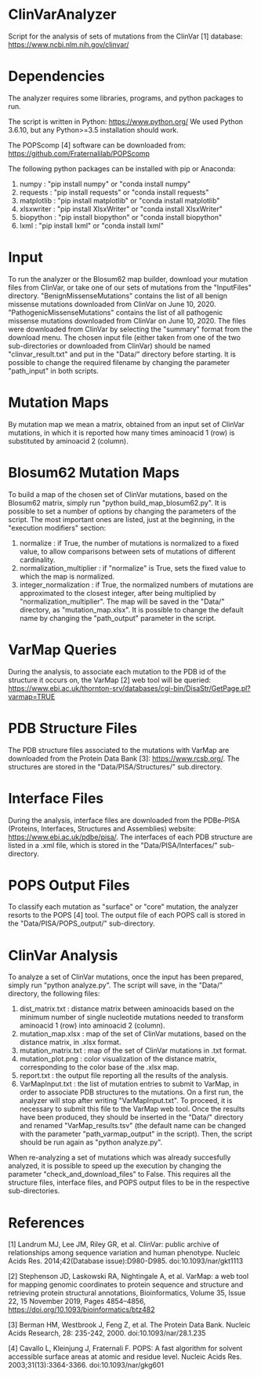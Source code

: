 # ClinVarAnalyzer
Script for the analysis of sets of mutations from the ClinVar [1] database:
https://www.ncbi.nlm.nih.gov/clinvar/

# Dependencies
The analyzer requires some libraries, programs, and python packages to run.

The script is written in Python:
https://www.python.org/
We used Python 3.6.10, but any Python>=3.5 installation should work.

The POPScomp [4] software can be downloaded from:
https://github.com/Fraternalilab/POPScomp

The following python packages can be installed with pip or Anaconda:
1) numpy : "pip install numpy" or "conda install numpy"
2) requests : "pip install requests" or "conda install requests"
3) matplotlib : "pip install matplotlib" or "conda install matplotlib"
4) xlsxwriter : "pip install XlsxWriter" or "conda install XlsxWriter"
5) biopython : "pip install biopython" or "conda install biopython"
6) lxml : "pip install lxml" or "conda install lxml"

# Input
To run the analyzer or the Blosum62 map builder, download your mutation files from ClinVar, or take one of our sets of mutations from the "InputFiles" directory. "BenignMissenseMutations" contains the list of all benign missense mutations downloaded from ClinVar on June 10, 2020. "PathogenicMissenseMutations" contains the list of all pathogenic missense mutations downloaded from ClinVar on June 10, 2020. The files were downloaded from ClinVar by selecting the "summary" format from the download menu.
The chosen input file (either taken from one of the two sub-directories or downloaded from ClinVar) should be named "clinvar_result.txt" and put in the "Data/" directory before starting. It is possible to change the required filename by changing the parameter "path_input" in both scripts.

# Mutation Maps
By mutation map we mean a matrix, obtained from an input set of ClinVar mutations, in which it is reported how many times aminoacid 1 (row) is substituted by aminoacid 2 (column).

# Blosum62 Mutation Maps
To build a map of the chosen set of ClinVar mutations, based on the Blosum62 matrix, simply run "python build_map_blosum62.py". It is possible to set a number of options by changing the parameters of the script. The most important ones are listed, just at the beginning, in the "execution modifiers" section:
1) normalize : if True, the number of mutations is normalized to a fixed value, to allow comparisons between sets of mutations of different cardinality.
2) normalization_multiplier : if "normalize" is True, sets the fixed value to which the map is normalized.
3) integer_normalization : if True, the normalized numbers of mutations are approximated to the closest integer, after being multiplied by "normalization_multiplier".
The map will be saved in the "Data/" directory, as "mutation_map.xlsx". It is possible to change the default name by changing the "path_output" parameter in the script.

# VarMap Queries
During the analysis, to associate each mutation to the PDB id of the structure it occurs on, the VarMap [2] web tool will be queried:
https://www.ebi.ac.uk/thornton-srv/databases/cgi-bin/DisaStr/GetPage.pl?varmap=TRUE

# PDB Structure Files
The PDB structure files associated to the mutations with VarMap are downloaded from the Protein Data Bank [3]:
https://www.rcsb.org/.
The structures are stored in the "Data/PISA/Structures/" sub.directory.

# Interface Files
During the analysis, interface files are downloaded from the PDBe-PISA (Proteins, Interfaces, Structures and Assemblies) website:
https://www.ebi.ac.uk/pdbe/pisa/.
The interfaces of each PDB structure are listed in a .xml file, which is stored in the "Data/PISA/Interfaces/" sub-directory.

# POPS Output Files
To classify each mutation as "surface" or "core" mutation, the analyzer resorts to the POPS [4] tool. The output file of each POPS call is stored in the "Data/PISA/POPS_output/" sub-directory.

# ClinVar Analysis
To analyze a set of ClinVar mutations, once the input has been prepared, simply run "python analyze.py". The script will save, in the "Data/" directory, the following files:
1) dist_matrix.txt : distance matrix between aminoacids based on the minimum number of single nucleotide mutations needed to transform aminoacid 1 (row) into aminoacid 2 (column).
2) mutation_map.xlsx : map of the set of ClinVar mutations, based on the distance matrix, in .xlsx format.
3) mutation_matrix.txt : map of the set of ClinVar mutations in .txt format.
4) mutation_plot.png : color visualization of the distance matrix, corresponding to the color base of the .xlsx map.
5) report.txt : the output file reporting all the results of the analysis.
6) VarMapInput.txt : the list of mutation entries to submit to VarMap, in order to associate PDB structures to the mutations.
On a first run, the analyzer will stop after writing "VarMapInput.txt". To proceed, it is necessary to submit this file to the VarMap web tool. Once the results have been produced, they should be inserted in the "Data/" directory and renamed "VarMap_results.tsv" (the default name can be changed with the parameter "path_varmap_output" in the script). Then, the script should be run again as "python analyze.py".

When re-analyzing a set of mutations which was already succesfully analyzed, it is possible to speed up the execution by changing the parameter "check_and_download_files" to False. This requires all the structure files, interface files, and POPS output files to be in the respective sub-directories.

# References
[1] Landrum MJ, Lee JM, Riley GR, et al. ClinVar: public archive of relationships among sequence variation and human phenotype. Nucleic Acids Res. 2014;42(Database issue):D980-D985. doi:10.1093/nar/gkt1113

[2] Stephenson JD, Laskowski RA, Nightingale A, et al. VarMap: a web tool for mapping genomic coordinates to protein sequence and structure and retrieving protein structural annotations, Bioinformatics, Volume 35, Issue 22, 15 November 2019, Pages 4854–4856, https://doi.org/10.1093/bioinformatics/btz482

[3] Berman HM, Westbrook J, Feng Z, et al. The Protein Data Bank. Nucleic Acids Research, 28: 235-242, 2000. doi:10.1093/nar/28.1.235

[4] Cavallo L, Kleinjung J, Fraternali F. POPS: A fast algorithm for solvent accessible surface areas at atomic and residue level. Nucleic Acids Res. 2003;31(13):3364-3366. doi:10.1093/nar/gkg601
